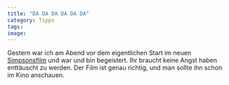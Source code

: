 ```yaml
---
title: "DA DA DA DA DA DA"
category: Tipps
tags: 
image: 
---
```


Gestern war ich am Abend vor dem eigentlichen Start im neuen [Simpsonsfilm](http://de.wikipedia.org/wiki/Die_Simpsons_%E2%80%93_Der_Film) und war und bin begeistert. Ihr braucht keine Angst haben enttäuscht zu werden. Der Film ist genau richtig, und man sollte ihn schon im Kino anschauen.